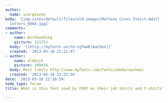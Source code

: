 ```yaml
---
author:
  name: scorpiozen
body: '[img:sites/default/files/old-images/Maltese Cross Tshirt-Adult (Back)_4796.jpg][img:sites/default/files/old-images/FDNY
  letters_6004.jpg]'
comments:
- author:
    name: Birdseeding
    picture: 121722
  body: '[[http://myfonts.us/td-cgTwwK|Aachen]]'
  created: '2013-03-18 21:21:47'
- author:
    name: oldnick
    picture: 109434
  body: Most likely http://www.myfonts.com/fonts/adobe/aachen/
  created: '2013-03-18 21:22:59'
date: '2013-03-18 21:10:59'
node_type: forum
title: What is this font used by FDNY on their job shirts and t-shirts?

---
```


